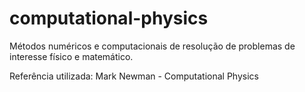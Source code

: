 # computational-physics

Métodos numéricos e computacionais de resolução de problemas de interesse físico e matemático.

Referência utilizada: Mark Newman - Computational Physics
